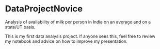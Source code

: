 # DataProjectNovice
Analysis of availability of milk per person in India on an average and on a state/UT basis.

This is my first data analysis project. If anyone sees this, feel free to review my notebook and advice on how to improve my presentation.
